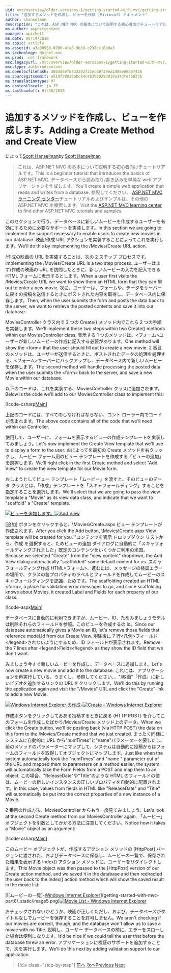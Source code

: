 ```yaml
---
uid: mvc/overview/older-versions-1/getting-started-with-mvc/getting-started-with-mvc-part6
title: "追加するメソッドを作成し、ビューを作成 |Microsoft ドキュメント"
author: shanselman
description: "これは、ASP.NET MVC の基本について説明する初心者向けチュートリアルです。 データベースから読み取り/書き込みする単純な web アプリケーションを作成します。"
ms.author: aspnetcontent
manager: wpickett
ms.date: 08/14/2010
ms.topic: article
ms.assetid: a3a90963-0286-4fa0-9b3d-c230cc18b0a3
ms.technology: dotnet-mvc
ms.prod: .net-framework
msc.legacyurl: /mvc/overview/older-versions-1/getting-started-with-mvc/getting-started-with-mvc-part6
msc.type: authoredcontent
ms.openlocfilehash: 36b3d6ef0432292f21ecd8f29ea2d88ee8867436
ms.sourcegitcommit: a510f38930abc84c4b302029d019a34dfe76823b
ms.translationtype: MT
ms.contentlocale: ja-JP
ms.lasthandoff: 01/30/2018
---
```

<a name="adding-a-create-method-and-create-view"></a><span data-ttu-id="d4c19-104">追加するメソッドを作成し、ビューを作成します。</span><span class="sxs-lookup"><span data-stu-id="d4c19-104">Adding a Create Method and Create View</span></span>
====================
<span data-ttu-id="d4c19-105">によって[Scott Hanselman](https://github.com/shanselman)</span><span class="sxs-lookup"><span data-stu-id="d4c19-105">by [Scott Hanselman](https://github.com/shanselman)</span></span>

> <span data-ttu-id="d4c19-106">これは、ASP.NET MVC の基本について説明する初心者向けチュートリアルです。</span><span class="sxs-lookup"><span data-stu-id="d4c19-106">This is a beginner tutorial that introduces the basics of ASP.NET MVC.</span></span> <span data-ttu-id="d4c19-107">データベースから読み取り/書き込みを単純な web アプリケーションを作成します。</span><span class="sxs-lookup"><span data-stu-id="d4c19-107">You'll create a simple web application that reads and writes from a database.</span></span> <span data-ttu-id="d4c19-108">参照してください、 [ASP.NET MVC ラーニング センター](../../../index.md)チュートリアルおよびサンプルは、その他の ASP.NET MVC を検索します。</span><span class="sxs-lookup"><span data-stu-id="d4c19-108">Visit the [ASP.NET MVC learning center](../../../index.md) to find other ASP.NET MVC tutorials and samples.</span></span>


<span data-ttu-id="d4c19-109">このセクションで行う、データベースに新しいムービーを作成するユーザーを有効にするために必要なサポートを実装します。</span><span class="sxs-lookup"><span data-stu-id="d4c19-109">In this section we are going to implement the support necessary to enable users to create new movies in our database.</span></span> <span data-ttu-id="d4c19-110">映画/作成 URL アクションを実装することによってこれを実行します。</span><span class="sxs-lookup"><span data-stu-id="d4c19-110">We'll do this by implementing the /Movies/Create URL action.</span></span>

<span data-ttu-id="d4c19-111">/作成の映画の URL を実装することは、次の 2 ステップ プロセスです。</span><span class="sxs-lookup"><span data-stu-id="d4c19-111">Implementing the /Movies/Create URL is a two step process.</span></span> <span data-ttu-id="d4c19-112">ユーザーはまず/作成の映画の URL を訪問したときに、新しいムービーの入力を記入できる HTML フォームに表示するとします。</span><span class="sxs-lookup"><span data-stu-id="d4c19-112">When a user first visits the /Movies/Create URL we want to show them an HTML form that they can fill out to enter a new movie.</span></span> <span data-ttu-id="d4c19-113">次に、ユーザーは、フォームや、データをサーバーに戻すの投稿を送信するときにポストされた内容を取得し、データベース内に保存します。</span><span class="sxs-lookup"><span data-stu-id="d4c19-113">Then, when the user submits the form and posts the data back to the server, we want to retrieve the posted contents and save it into our database.</span></span>

<span data-ttu-id="d4c19-114">MoviesController クラス内で 2 つの Create() メソッド内でこれら 2 つの手順を実装します。</span><span class="sxs-lookup"><span data-stu-id="d4c19-114">We'll implement these two steps within two Create() methods within our MoviesController class.</span></span> <span data-ttu-id="d4c19-115">表示する 1 つのメソッドは、&lt;フォーム&gt;ユーザーが新しいムービーの作成に記入する必要があります。</span><span class="sxs-lookup"><span data-stu-id="d4c19-115">One method will show the &lt;form&gt; that the user should fill out to create a new movie.</span></span> <span data-ttu-id="d4c19-116">2 番目のメソッドは、ユーザーが送信するときに、ポストされたデータの処理を処理する、&lt;フォーム&gt;サーバーにバックアップし、データベース内で新しいムービーを保存します。</span><span class="sxs-lookup"><span data-stu-id="d4c19-116">The second method will handle processing the posted data when the user submits the &lt;form&gt; back to the server, and save a new Movie within our database.</span></span>

<span data-ttu-id="d4c19-117">以下のコードは、これを実装する、MoviesController クラスに追加されます。</span><span class="sxs-lookup"><span data-stu-id="d4c19-117">Below is the code we'll add to our MoviesController class to implement this:</span></span>

[!code-csharp[Main](getting-started-with-mvc-part6/samples/sample1.cs)]

<span data-ttu-id="d4c19-118">上記のコードには、すべてのしなければならない、コント ローラー内でコードが含まれます。</span><span class="sxs-lookup"><span data-stu-id="d4c19-118">The above code contains all of the code that we'll need within our Controller.</span></span>

<span data-ttu-id="d4c19-119">使用して、ユーザーに、フォームを表示するビューの作成テンプレートを実装してみましょう。</span><span class="sxs-lookup"><span data-stu-id="d4c19-119">Let's now implement the Create View template that we'll use to display a form to the user.</span></span> <span data-ttu-id="d4c19-120">おによってを最初の Create メソッドを右クリックし、ムービー フォーム用のビュー テンプレートを作成する「ビューの追加」を選択します。</span><span class="sxs-lookup"><span data-stu-id="d4c19-120">We'll right click in the first Create method and select "Add View" to create the view template for our Movie form.</span></span>

<span data-ttu-id="d4c19-121">おしようとしてビュー テンプレート「ムービー」を渡すと、そのビューのデータ クラスとは、「作成」テンプレートを「スキャフォールディング」することを指定することを選択します。</span><span class="sxs-lookup"><span data-stu-id="d4c19-121">We'll select that we are going to pass the view template a "Movie" as its view data class, and indicate that we want to "scaffold" a "Create" template.</span></span>

<span data-ttu-id="d4c19-122">[![ビューを追加します。](getting-started-with-mvc-part6/_static/image2.png)](getting-started-with-mvc-part6/_static/image1.png)</span><span class="sxs-lookup"><span data-stu-id="d4c19-122">[![Add View](getting-started-with-mvc-part6/_static/image2.png)](getting-started-with-mvc-part6/_static/image1.png)</span></span>

<span data-ttu-id="d4c19-123">[追加] ボタンをクリックすると、\Movies\Create.aspx ビュー テンプレートが作成されます。</span><span class="sxs-lookup"><span data-stu-id="d4c19-123">After you click the Add button, \Movies\Create.aspx View template will be created for you.</span></span> <span data-ttu-id="d4c19-124">"コンテンツを表示 ドロップダウン リストから、作成 を選択すると、ためビューの追加 ダイアログに自動的に「スキャフォールディングされました」既定のコンテンツをいくつかご利用の米国。</span><span class="sxs-lookup"><span data-stu-id="d4c19-124">Because we selected "Create" from the "view content" dropdown, the Add View dialog automatically "scaffolded" some default content for us.</span></span> <span data-ttu-id="d4c19-125">スキャフォールディング作成 HTML&lt;フォーム&gt;、進むには、メッセージの検証エラーの場所で、クラスの各プロパティのラベルとフィールドを作成してムービーのスキャフォールディングを認識、ためです。</span><span class="sxs-lookup"><span data-stu-id="d4c19-125">The scaffolding created an HTML &lt;form&gt;, a place for validation error messages to go, and since scaffolding knows about Movies, it created Label and Fields for each property of our class.</span></span>

[!code-aspx[Main](getting-started-with-mvc-part6/samples/sample2.aspx)]

<span data-ttu-id="d4c19-126">データベースに自動的に利用できますが、ムービー、ID、ためみましょうモデルは削除それらのフィールドを参照。このビューを作成するの id。</span><span class="sxs-lookup"><span data-stu-id="d4c19-126">Since our database automatically gives a Movie an ID, let's remove those fields that reference model.Id from our Create View.</span></span> <span data-ttu-id="d4c19-127">削除後に 7 行&lt;凡例&gt;フィールド&lt;/legend&gt;されないようにするため、ID フィールドが表示されます。</span><span class="sxs-lookup"><span data-stu-id="d4c19-127">Remove the 7 lines after &lt;legend&gt;Fields&lt;/legend&gt; as they show the ID field that we don't want.</span></span>

<span data-ttu-id="d4c19-128">みましょう今すぐ新しいムービーを作成し、データベースに追加します。</span><span class="sxs-lookup"><span data-stu-id="d4c19-128">Let's now create a new movie and add it to the database.</span></span> <span data-ttu-id="d4c19-129">これには、アプリケーションを再実行している、うまくし、参照してください、、"/映画"「作成」に新しいビデオを追加するリンクの URL をクリックします。</span><span class="sxs-lookup"><span data-stu-id="d4c19-129">We'll do this by running the application again and visit the "/Movies" URL and click the "Create" link to add a new Movie.</span></span>

<span data-ttu-id="d4c19-130">[![Windows Internet Explorer の作成-](getting-started-with-mvc-part6/_static/image4.png)](getting-started-with-mvc-part6/_static/image3.png)</span><span class="sxs-lookup"><span data-stu-id="d4c19-130">[![Create - Windows Internet Explorer](getting-started-with-mvc-part6/_static/image4.png)](getting-started-with-mvc-part6/_static/image3.png)</span></span>

<span data-ttu-id="d4c19-131">作成ボタンをクリックしておある投稿するときに戻る (HTTP POST) を介してこのフォームを作成したばかり/Movies/Create メソッド上のデータ。</span><span class="sxs-lookup"><span data-stu-id="d4c19-131">When we click the Create button, we'll be posting back (via HTTP POST) the data on this form to the /Movies/Create method that we just created.</span></span> <span data-ttu-id="d4c19-132">まったく同様にシステムに自動的に URL から"numTimes"と"name"パラメーターを要したし、前のメソッドのパラメーターにマップして、システムは自動的に投稿からはフォームのフィールドを取得してオブジェクトにマップします。</span><span class="sxs-lookup"><span data-stu-id="d4c19-132">Just like when the system automatically took the "numTimes" and "name " parameter out of the URL and mapped them to parameters on a method earlier, the system will automatically take the Form Fields from a POST and map them to an object.</span></span> <span data-ttu-id="d4c19-133">この場合、"ReleaseDate"や"Title"のような HTML のフィールドの値は、ムービーの新しいインスタンスの正しいプロパティを自動的に配置されます。</span><span class="sxs-lookup"><span data-stu-id="d4c19-133">In this case, values from fields in HTML like "ReleaseDate" and "Title" will automatically be put into the correct properties of a new instance of a Movie.</span></span>

<span data-ttu-id="d4c19-134">2 番目の作成方法、MoviesController からもう一度見てみましょう。</span><span class="sxs-lookup"><span data-stu-id="d4c19-134">Let's look at the second Create method from our MoviesController again.</span></span> <span data-ttu-id="d4c19-135">「ムービー」オブジェクトを引数としてかかる方法に注意してください。</span><span class="sxs-lookup"><span data-stu-id="d4c19-135">Notice how it takes a "Movie" object as an argument:</span></span>

[!code-csharp[Main](getting-started-with-mvc-part6/samples/sample3.cs)]

<span data-ttu-id="d4c19-136">このムービー オブジェクトが、作成するアクション メソッドの [HttpPost] バージョンに渡された、およびデータベースに保存し、ムービーの一覧で、保存された結果を表示する Index() アクション メソッドに、ユーザーをリダイレクトします。</span><span class="sxs-lookup"><span data-stu-id="d4c19-136">This Movie object was then passed to the [HttpPost] version of our Create action method, and we saved it in the database and then redirected the user back to the Index() action method which will show the saved result in the movie list:</span></span>

<span data-ttu-id="d4c19-137">[![ムービーの一覧]-[Windows Internet Explorer](getting-started-with-mvc-part6/_static/image6.png)](getting-started-with-mvc-part6/_static/image5.png)</span><span class="sxs-lookup"><span data-stu-id="d4c19-137">[![Movie List - Windows Internet Explorer](getting-started-with-mvc-part6/_static/image6.png)](getting-started-with-mvc-part6/_static/image5.png)</span></span>

<span data-ttu-id="d4c19-138">おチェックされないかどうか、映画が正しくただし、および、データベースがタイトルなしでムービーを保存することを許可しません。</span><span class="sxs-lookup"><span data-stu-id="d4c19-138">We aren't checking if our movies are correct, though, and the database won't allow us to save a movie with no Title.</span></span> <span data-ttu-id="d4c19-139">説明し、ユーザー データベースの前に、エラーをスローした場合は便利になります。</span><span class="sxs-lookup"><span data-stu-id="d4c19-139">It'd be nice if we could tell the user that before the database threw an error.</span></span> <span data-ttu-id="d4c19-140">アプリケーションに検証のサポートを追加することで、次を実行します。</span><span class="sxs-lookup"><span data-stu-id="d4c19-140">We'll do this next by adding validation support to our application.</span></span>

>[!div class="step-by-step"]
<span data-ttu-id="d4c19-141">[前へ](getting-started-with-mvc-part5.md)
[次へ](getting-started-with-mvc-part7.md)</span><span class="sxs-lookup"><span data-stu-id="d4c19-141">[Previous](getting-started-with-mvc-part5.md)
[Next](getting-started-with-mvc-part7.md)</span></span>
